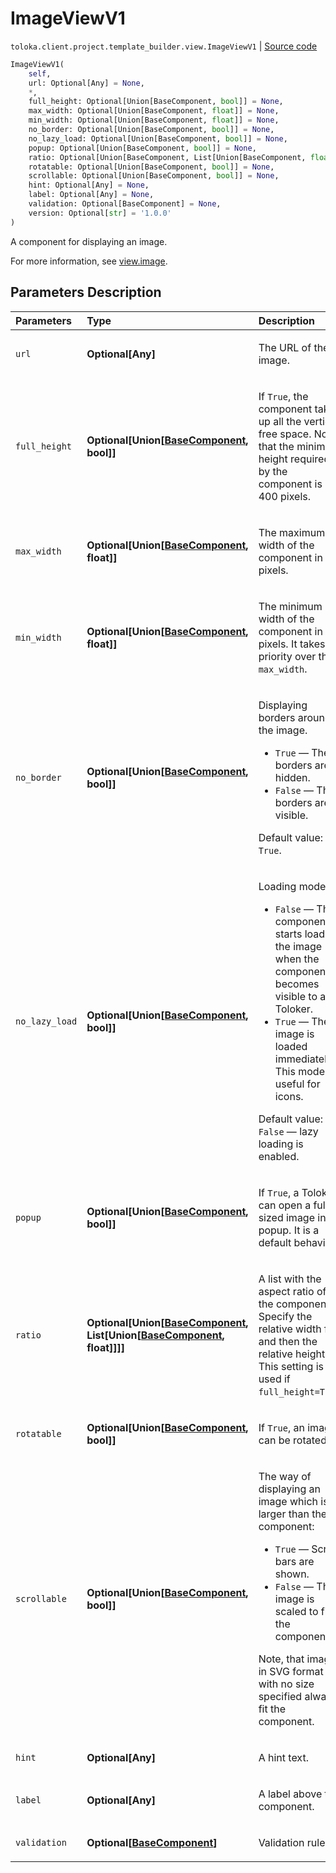 # ImageViewV1
`toloka.client.project.template_builder.view.ImageViewV1` | [Source code](https://github.com/Toloka/toloka-kit/blob/v1.2.0.post1/src/client/project/template_builder/view.py#L221)

```python
ImageViewV1(
    self,
    url: Optional[Any] = None,
    *,
    full_height: Optional[Union[BaseComponent, bool]] = None,
    max_width: Optional[Union[BaseComponent, float]] = None,
    min_width: Optional[Union[BaseComponent, float]] = None,
    no_border: Optional[Union[BaseComponent, bool]] = None,
    no_lazy_load: Optional[Union[BaseComponent, bool]] = None,
    popup: Optional[Union[BaseComponent, bool]] = None,
    ratio: Optional[Union[BaseComponent, List[Union[BaseComponent, float]]]] = None,
    rotatable: Optional[Union[BaseComponent, bool]] = None,
    scrollable: Optional[Union[BaseComponent, bool]] = None,
    hint: Optional[Any] = None,
    label: Optional[Any] = None,
    validation: Optional[BaseComponent] = None,
    version: Optional[str] = '1.0.0'
)
```

A component for displaying an image.


For more information, see [view.image](https://toloka.ai/docs/template-builder/reference/view.image).

## Parameters Description

| Parameters | Type | Description |
| :----------| :----| :-----------|
`url`|**Optional\[Any\]**|<p>The URL of the image.</p>
`full_height`|**Optional\[Union\[[BaseComponent](toloka.client.project.template_builder.base.BaseComponent.md), bool\]\]**|<p>If `True`, the component takes up all the vertical free space. Note, that the minimum height required by the component is 400 pixels.</p>
`max_width`|**Optional\[Union\[[BaseComponent](toloka.client.project.template_builder.base.BaseComponent.md), float\]\]**|<p>The maximum width of the component in pixels.</p>
`min_width`|**Optional\[Union\[[BaseComponent](toloka.client.project.template_builder.base.BaseComponent.md), float\]\]**|<p>The minimum width of the component in pixels. It takes priority over the `max_width`.</p>
`no_border`|**Optional\[Union\[[BaseComponent](toloka.client.project.template_builder.base.BaseComponent.md), bool\]\]**|<p>Displaying borders around the image.</p> <ul> <li>`True` — The borders are hidden.</li> <li>`False` — The borders are visible.</li> </ul> <p></p><p>Default value: `True`.</p>
`no_lazy_load`|**Optional\[Union\[[BaseComponent](toloka.client.project.template_builder.base.BaseComponent.md), bool\]\]**|<p>Loading mode:</p> <ul> <li>`False` — The component starts loading the image when the component becomes visible to a Toloker.</li> <li>`True` — The image is loaded immediately. This mode is useful for icons.</li> </ul> <p></p><p>Default value: `False` — lazy loading is enabled.</p>
`popup`|**Optional\[Union\[[BaseComponent](toloka.client.project.template_builder.base.BaseComponent.md), bool\]\]**|<p>If `True`, a Toloker can open a full sized image in a popup. It is a default behavior.</p>
`ratio`|**Optional\[Union\[[BaseComponent](toloka.client.project.template_builder.base.BaseComponent.md), List\[Union\[[BaseComponent](toloka.client.project.template_builder.base.BaseComponent.md), float\]\]\]\]**|<p>A list with the aspect ratio of the component. Specify the relative width first and then the relative height. This setting is not used if `full_height=True`.</p>
`rotatable`|**Optional\[Union\[[BaseComponent](toloka.client.project.template_builder.base.BaseComponent.md), bool\]\]**|<p>If `True`, an image can be rotated.</p>
`scrollable`|**Optional\[Union\[[BaseComponent](toloka.client.project.template_builder.base.BaseComponent.md), bool\]\]**|<p>The way of displaying an image which is larger than the component:</p> <ul> <li>`True` — Scroll bars are shown.</li> <li>`False` — The image is scaled to fit the component.</li> </ul> <p>Note, that images in SVG format with no size specified always fit the component.</p>
`hint`|**Optional\[Any\]**|<p>A hint text.</p>
`label`|**Optional\[Any\]**|<p>A label above the component.</p>
`validation`|**Optional\[[BaseComponent](toloka.client.project.template_builder.base.BaseComponent.md)\]**|<p>Validation rules.</p>

